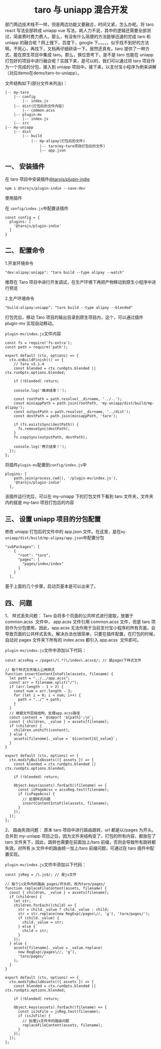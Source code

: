 # <center>taro 与 uniapp 混合开发

部门两边技术栈不一样，但是两边功能又要融合，时间又紧，怎么办呢。将 taro react 写法全部转成 uniapp vue 写法，耗人力不说，其中的逻辑还需要全部测过，简直费时费力费人。那么，有没有什么简便的方法能够迅速的完成 taro 和 uniapp 的融合呢？网上搜下，百度下，google 下。。。。。似乎找不到好的方法啊。不死心，再找下，文档再仔细研读一下。居然还真有。taro 提供了一种方式，能在原生项目中集成 taro。那么，换位思考下，是不是 taro 也能在 uniapp 打包好的项目中进行融合呢？实践下来，是可以的，我们可以通过将 taro 项目作为一个完成的分包，接入到 uniapp 项目中。接下来，以支付宝小程序为例来讲解（对应demo在demo/taro-to-uniapp）。

文件结构如下(部分文件未列出)：

```
|-- my-taro
    |-- config
        |-- index.js
    |-- dist(打包后的文件内容)
        |-- common.acss
    |-- plugin-mv
        |-- index.js
    |-- src
|-- my-uniapp
    |-- dist
        |-- build
            |-- mp-alipay(打包后的文件)
                |-- taro(my-taro项目打包后的文件)
                |-- app.json
```

## 一、 安装插件  

在 taro 项目中安装插件[@tarojs/plugin-indie](https://github.com/NervJS/taro-plugin-indie)

```
npm i @tarojs/plugin-indie --save-dev
```

使用插件

在 `config/index.js`中配置该插件

```
const config = {
  plugins: [
    '@tarojs/plugin-indie'
  ]
}
```

## 二、 配置命令

1.开发环境命令

```
"dev:alipay:uniapp": "taro build --type alipay --watch"
```

推荐在 Taro 项目中进行开发调试，在生产环境下再把产物移动到原生小程序中进行预览

2.生产环境命令

```
"build:alipay:uniapp": "taro build --type alipay --blended"
```

打包完后，移动 Taro 项目的输出目录到原生项目内，这个，可以通过插件 plugin-mv 实现自动移动。

`plugin-mv/index.js`文件内容

```
const fs = require('fs-extra');
const path = require('path');

export default (ctx, options) => {
  ctx.onBuildFinish(() => {
    // Taro v3.1.4
    const blended = ctx.runOpts.blended || ctx.runOpts.options.blended;

    if (!blended) return;

    console.log('编译结束！');

    const rootPath = path.resolve(__dirname, '../..');
    const miniappPath = path.join(rootPath, 'my-uniapp/dist/build/mp-alipay');
    const outputPath = path.resolve(__dirname, '../dist');
    const destPath = path.join(miniappPath, 'taro');

    if (fs.existsSync(destPath)) {
      fs.removeSync(destPath);
    }
    fs.copySync(outputPath, destPath);

    console.log('拷贝结束！');
  });
};
```

将插件`plugin-mv`配置到`config/index.js`中

```
plugins: [
    path.join(process.cwd(), '/plugin-mv/index.js'),
    '@tarojs/plugin-indie'
  ],
```

该插件运行完后，可以在 my-uniapp 下的打包文件下看到 taro 文件夹，文件夹内的就是 my-taro 项目打包后的内容

## 三、 设置 uniapp 项目的分包配置

修改 uniapp 打包后的文件中的 app.json 文件。在这里，是在`my-uniapp/dist/build/mp-alipay/app.json`中配置分包

```
"subPackages": [
    {
      "root": "taro",
      "pages": [
        "pages/index/index"
      ]
    }
  ],
```

基于上面的几个步骤，启动页基本是可以出来了。

## 四、 问题

1、 样式丢失问题：
Taro 会将多个页面的公共样式进行提取，放置于 common.acss  文件中， app.acss 文件引用 common.acss 文件，但是 taro 项目作为分包使用，因此，app.acss 无法作用于当前支付宝小程序的所有页面，会导致页面的公共样式丢失。解决办法也很简单，只要在插件配置，在打包的时候，自动对 pages 文件夹下所有的 index.acss 都引入 app.acss  文件即可。

`plugin-mv/index.js`文件中添加以下代码：

```
const acssReg = /pages\/(.*)\/index\.acss$/; // 是pages下样式文件

// 每个样式文件插入公用样式
function insertContentIntoFile(assets, filename) {
  let path = "../../app.acss";
  const arr = filename.split("/");
  if (arr.length - 1 > 2) {
    const num = arr.length - 3;
    for (let i = 0; i < num; i++) {
      path = "../" + path;
    }
  }
  // 根据文件层级结构，处理app.acss路径
  const content = `@import '${path}';\n`;
  const { children, _value } = assets[filename];
  if (children) {
    children.unshift(content);
  } else {
    assets[filename]._value = `${content}${_value}`;
  }
}

export default (ctx, options) => {
  ctx.modifyBuildAssets(({ assets }) => {
    const blended = ctx.runOpts.blended || ctx.runOpts.options.blended;

    if (!blended) return;

    Object.keys(assets).forEach((filename) => {
      const isPageAcss = acssReg.test(filename);
      if (isPageAcss) {
        // 处理样式问题
        insertContentIntoFile(assets, filename);
      }
    });
  });
};
```

2、 路由失效问题：
原本 taro 项目中进行路由跳转，url 都是以/pages 为开头。合并到 my-uniapp 项目之后，因为文件夹结构变了，打包的所有内容，都放在了 taro 文件夹下，因此，跳转也需要在前面加上/taro 前缀，否则会导致所有跳转都失效。对所有 js 文件中的路由统一加上/taro 前缀问题，可通过在 taro 插件中配置实现。

`plugin-mv/index.js`文件中添加以下代码：

```
const jsReg = /\.js$/; // 是js文件

// 每个js文件内的路由 pages/开头的，改为taro/pages/
function replaceFileContent(assets, filename) {
  const { children, _value } = assets[filename];
  if (children) {
    let str;
    children.forEach((child) => {
      str = child._value ? child._value : child;
      str = str.replace(new RegExp(/pages\//, 'g'), 'taro/pages/');
      if (child._value) {
        child._value = str;
      } else {
        child = str;
      }
    });
  } else {
    assets[filename]._value = _value.replace(
      new RegExp(/pages\//, 'g'),
      'taro/pages/'
    );
  }
}

export default (ctx, options) => {
  ctx.modifyBuildAssets(({ assets }) => {
    const blended = ctx.runOpts.blended || ctx.runOpts.options.blended;

    if (!blended) return;

    Object.keys(assets).forEach((filename) => {
      const isJsFile = jsReg.test(filename);
      if (isJsFile) {
        // 处理js文件中的路由问题
        replaceFileContent(assets, filename);
      }
    });
  });
};
```
